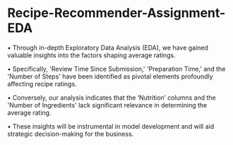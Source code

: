 # Recipe-Recommender-Assignment-EDA


• Through in-depth Exploratory Data Analysis (EDA), we
have gained valuable insights into the factors shaping
average ratings.


• Specifically, 'Review Time Since Submission,' 'Preparation
Time,' and the 'Number of Steps' have been identified as
pivotal elements profoundly affecting recipe ratings.


• Conversely, our analysis indicates that the ‘Nutrition’
columns and the 'Number of Ingredients' lack significant
relevance in determining the average rating.


• These insights will be instrumental in model development
and will aid strategic decision-making for the business.
